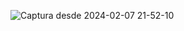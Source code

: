 ![Captura desde 2024-02-07 21-52-10](https://github.com/alejandroceo/cocodigital/assets/101524105/c1b4f956-345a-46bb-a5f9-f703631f8ff6)
